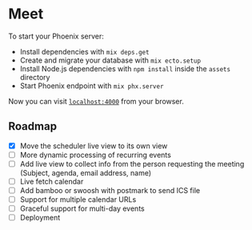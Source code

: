 # Meet

To start your Phoenix server:

  * Install dependencies with `mix deps.get`
  * Create and migrate your database with `mix ecto.setup`
  * Install Node.js dependencies with `npm install` inside the `assets` directory
  * Start Phoenix endpoint with `mix phx.server`

Now you can visit [`localhost:4000`](http://localhost:4000) from your browser.

## Roadmap

- [x] Move the scheduler live view to its own view
- [ ] More dynamic processing of recurring events
- [ ] Add live view to collect info from the person requesting the meeting (Subject, agenda, email address, name)
- [ ] Live fetch calendar
- [ ] Add bamboo or swoosh with postmark to send ICS file
- [ ] Support for multiple calendar URLs
- [ ] Graceful support for multi-day events
- [ ] Deployment
